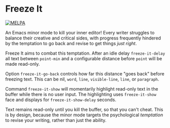 # Freeze It #

[![MELPA](https://melpa.org/packages/freeze-it-badge.svg)](https://melpa.org/#/freeze-it)

An Emacs minor mode to kill your inner editor! Every writer struggles to
balance their creative and critical sides, with progress frequently
hindered by the temptation to go back and revise to get things *just
right*.

Freeze It aims to combat this temptation. After an idle delay
`freeze-it-delay` all text between `point-min` and a configurable
distance before `point` will be made read-only.

Option `freeze-it-go-back` controls how far this distance "goes back"
before freezing text. This can be nil, `word`, `line`, `visible-line`,
`line`, or `paragraph`.

Command `freeze-it-show` will momentarily highlight read-only text in
the buffer while there is no user input. The highlighting uses
`freeze-it-show` face and displays for `freeze-it-show-delay` seconds.

Text remains read-only until you kill the buffer, so that you can't
cheat. This is by design, because the minor mode targets the
psychological *temptation* to revise your writing, rather than just the
ability.
